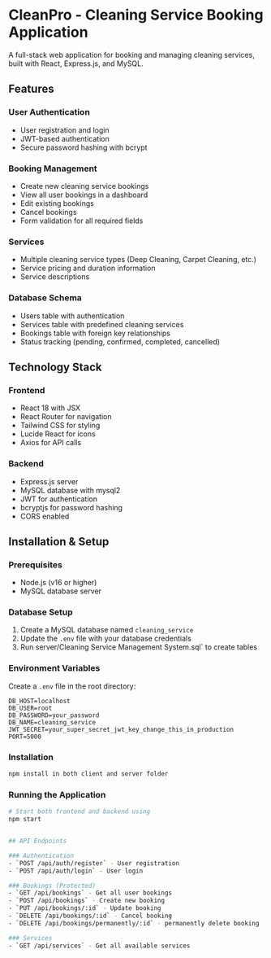 # CleanPro - Cleaning Service Booking Application

A full-stack web application for booking and managing cleaning services, built with React, Express.js, and MySQL.

## Features

### User Authentication
- User registration and login
- JWT-based authentication
- Secure password hashing with bcrypt

### Booking Management
- Create new cleaning service bookings
- View all user bookings in a dashboard
- Edit existing bookings
- Cancel bookings
- Form validation for all required fields

### Services
- Multiple cleaning service types (Deep Cleaning, Carpet Cleaning, etc.)
- Service pricing and duration information
- Service descriptions

### Database Schema
- Users table with authentication
- Services table with predefined cleaning services
- Bookings table with foreign key relationships
- Status tracking (pending, confirmed, completed, cancelled)

## Technology Stack

### Frontend
- React 18 with JSX
- React Router for navigation
- Tailwind CSS for styling
- Lucide React for icons
- Axios for API calls

### Backend
- Express.js server
- MySQL database with mysql2
- JWT for authentication
- bcryptjs for password hashing
- CORS enabled

## Installation & Setup

### Prerequisites
- Node.js (v16 or higher)
- MySQL database server

### Database Setup
1. Create a MySQL database named `cleaning_service`
2. Update the `.env` file with your database credentials
3. Run server/Cleaning Service Management System.sql` to create tables

### Environment Variables
Create a `.env` file in the root directory:

```env
DB_HOST=localhost
DB_USER=root
DB_PASSWORD=your_password
DB_NAME=cleaning_service
JWT_SECRET=your_super_secret_jwt_key_change_this_in_production
PORT=5000
```

### Installation
```bash
npm install in both client and server folder
```

### Running the Application
```bash
# Start both frontend and backend using
npm start


## API Endpoints

### Authentication
- `POST /api/auth/register` - User registration
- `POST /api/auth/login` - User login

### Bookings (Protected)
- `GET /api/bookings` - Get all user bookings
- `POST /api/bookings` - Create new booking
- `PUT /api/bookings/:id` - Update booking
- `DELETE /api/bookings/:id` - Cancel booking
- `DELETE /api/bookings/permanently/:id` - permanently delete booking

### Services
- `GET /api/services` - Get all available services
